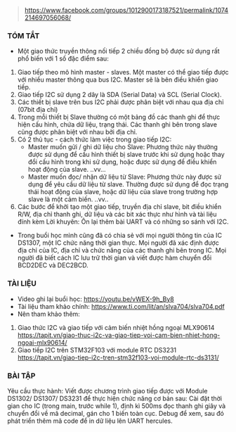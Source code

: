 > https://www.facebook.com/groups/1012900173187521/permalink/1074214697056068/

### TÓM TẮT 
- Một giao thức truyền thông nối tiếp 2 chiều đồng bộ được sử dụng rất phổ biến với 1 số đặc điểm sau:

1. Giao tiếp theo mô hình master - slaves. Một master có thể giao tiếp được với nhiều master thông qua bus I2C. Master sẽ là bên điều khiển giao tiếp.
2. Giao tiếp I2C sử dụng 2 dây là SDA (Serial Data) và SCL (Serial Clock).
3. Các thiết bị slave trên bus I2C phải được phân biệt với nhau qua địa chỉ (07bit địa chỉ)
4. Trong mỗi thiết bị Slave thường có một bảng đồ các thanh ghi để thực hiện cấu hình, chứa dữ liệu, trạng thái. Các thanh ghi bên trong slave cũng được phân biệt với nhau bởi địa chỉ.
5. Có 2 thủ tục - cách thức làm việc trong giao tiếp I2C:
    - Master muốn gửi / ghi dữ liệu cho Slave: Phương thức này thường được sử dụng để cấu hình thiết bị slave trước khi sử dụng hoặc thay đổi cấu hình trong khi sử dụng, hoặc được sử dụng để điều khiển hoạt động của slave. ..vv...
    - Master muốn đọc/ nhận dữ liệu từ Slave: Phương thức này được sử dụng để yêu cầu dữ liệu từ slave. Thường được sử dụng để đọc trạng thái hoạt động của slave, hoặc dữ liệu của slave trong trường hợp slave là một cảm biến. ..vv..
6. Các bước để khởi tạo một giao tiếp, truyền địa chỉ slave, bit điều khiển R/W, địa chỉ thanh ghi, dữ liệu và các bit xác thực như hình và tài liệu đính kèm
Lời khuyên: Ôn lại thêm bài UART và có những so sánh với I2C.
- Trong buổi học mình cũng đã có chia sẻ với mọi người thông tin của IC DS1307, một IC chức năng thời gian thực. Mọi người đã xác định được địa chỉ của IC, địa chỉ và chức năng của các thanh ghi bên trong IC. Mọi người đã biết cách IC lưu trữ thời gian và viết được hàm chuyển đổi BCD2DEC và DEC2BCD.

### TÀI LIỆU
+ Video ghi lại buổi học: https://youtu.be/vWEX-9h_By8
+ Tài liệu tham khảo chính: https://www.ti.com/lit/an/slva704/slva704.pdf
+ Nên tham khảo thêm:
  
1. Giao thức I2C và giao tiếp với cảm biến nhiệt hồng ngoại MLX90614
https://tapit.vn/giao-thuc-i2c-va-giao-tiep-voi-cam-bien-nhiet-hong-ngoai-mlx90614/
2. Giao tiếp I2C trên STM32F103 với module RTC DS3231
https://tapit.vn/giao-tiep-i2c-tren-stm32f103-voi-module-rtc-ds3131/

### BÀI TẬP
Yêu cầu thực hành: Viết được chương trình giao tiếp được với Module DS1302/ DS1307/ DS3231 để thực hiện chức năng cơ bản sau: Cài đặt thời gian cho IC (trong main, trước while 1), định kì 500ms đọc thanh ghi giây và chuyển đổi về mã decimal, gán cho 1 biến toàn cục. Debug để xem, sau đó phát triển thêm mã code để in dữ liệu lên UART hercules.
